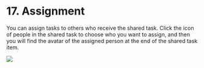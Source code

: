 # 17. Assignment
You can assign tasks to others who receive the shared task. Click the icon of people in the shared task to choose who you want to assign, and then you will find the avatar of the assigned person at the end of the shared task item.

![](../images/image1.16W.png)
